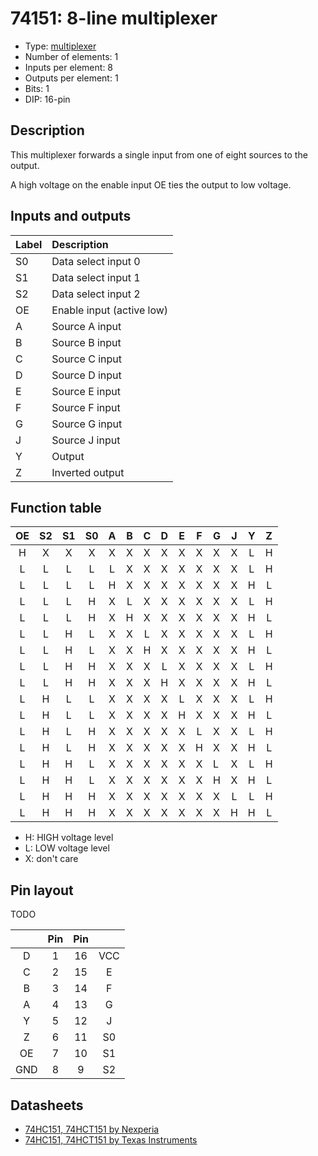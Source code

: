 # 74151: 8-line multiplexer

- Type: [multiplexer](encoders_decoders.md)
- Number of elements: 1
- Inputs per element: 8
- Outputs per element: 1
- Bits: 1
- DIP: 16-pin

## Description

This multiplexer forwards a single input from one of eight sources to the output.

A high voltage on the enable input OE ties the output to low voltage.

## Inputs and outputs

| Label | Description               |
|:----- |:------------------------- |
| S0    | Data select input 0       |
| S1    | Data select input 1       |
| S2    | Data select input 2       |
| OE    | Enable input (active low) |
| A     | Source A input            |
| B     | Source B input            |
| C     | Source C input            |
| D     | Source D input            |
| E     | Source E input            |
| F     | Source F input            |
| G     | Source G input            |
| J     | Source J input            |
| Y     | Output                    |
| Z     | Inverted output           |

## Function table

| OE  | S2  | S1  | S0  | A   | B   | C   | D   | E   | F   | G   | J   | Y   | Z   |
|:---:|:---:|:---:|:---:|:---:|:---:|:---:|:---:|:---:|:---:|:----|:---:|:---:|:---:|
| H   | X   | X   | X   | X   | X   | X   | X   | X   | X   | X   | X   | L   | H   |
| L   | L   | L   | L   | L   | X   | X   | X   | X   | X   | X   | X   | L   | H   |
| L   | L   | L   | L   | H   | X   | X   | X   | X   | X   | X   | X   | H   | L   |
| L   | L   | L   | H   | X   | L   | X   | X   | X   | X   | X   | X   | L   | H   |
| L   | L   | L   | H   | X   | H   | X   | X   | X   | X   | X   | X   | H   | L   |
| L   | L   | H   | L   | X   | X   | L   | X   | X   | X   | X   | X   | L   | H   |
| L   | L   | H   | L   | X   | X   | H   | X   | X   | X   | X   | X   | H   | L   |
| L   | L   | H   | H   | X   | X   | X   | L   | X   | X   | X   | X   | L   | H   |
| L   | L   | H   | H   | X   | X   | X   | H   | X   | X   | X   | X   | H   | L   |
| L   | H   | L   | L   | X   | X   | X   | X   | L   | X   | X   | X   | L   | H   |
| L   | H   | L   | L   | X   | X   | X   | X   | H   | X   | X   | X   | H   | L   |
| L   | H   | L   | H   | X   | X   | X   | X   | X   | L   | X   | X   | L   | H   |
| L   | H   | L   | H   | X   | X   | X   | X   | X   | H   | X   | X   | H   | L   |
| L   | H   | H   | L   | X   | X   | X   | X   | X   | X   | L   | X   | L   | H   |
| L   | H   | H   | L   | X   | X   | X   | X   | X   | X   | H   | X   | H   | L   |
| L   | H   | H   | H   | X   | X   | X   | X   | X   | X   | X   | L   | L   | H   |
| L   | H   | H   | H   | X   | X   | X   | X   | X   | X   | X   | H   | H   | L   |

- H: HIGH voltage level
- L: LOW voltage level
- X: don't care

## Pin layout

TODO

|     | Pin | Pin |     |
|:---:|:---:|:---:|:---:|
| D   |   1 |  16 | VCC |
| C   |   2 |  15 | E   |
| B   |   3 |  14 | F   |
| A   |   4 |  13 | G   |
| Y   |   5 |  12 | J   |
| Z   |   6 |  11 | S0  |
| OE  |   7 |  10 | S1  |
| GND |   8 |   9 | S2  |


## Datasheets

- [74HC151, 74HCT151 by Nexperia](https://assets.nexperia.com/documents/data-sheet/74HC_HCT151.pdf)
- [74HC151, 74HCT151 by Texas Instruments](http://www.ti.com/lit/ds/symlink/sn74hc151.pdf)
